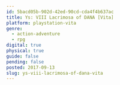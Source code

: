 ```yaml
---
id: 5bacd05b-902d-42ed-90cd-cda4f4b637ac
title: Ys: VIII Lacrimosa of DANA [Vita]
platform: playstation-vita
genre:
  - action-adventure
  - rpg
digital: true
physical: true
guide: false
pending: false
posted: 2017-09-13
slug: ys-viii-lacrimosa-of-dana-vita
---
```

